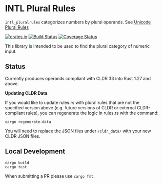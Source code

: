 # INTL Plural Rules

`intl_pluralrules` categorizes numbers by plural operands. See [Unicode Plural Rules](http://unicode.org/reports/tr35/tr35-numbers.html#Language_Plural_Rules)


[![crates.io](http://meritbadge.herokuapp.com/intl_pluralrules)](https://crates.io/crates/intl_pluralrules)
[![Build Status](https://travis-ci.org/unclenachoduh/pluralrules.svg?branch=master)](https://travis-ci.org/unclenachoduh/pluralrules)
[![Coverage Status](https://coveralls.io/repos/github/unclenachoduh/pluralrules/badge.svg?branch=master)](https://coveralls.io/github/unclenachoduh/pluralrules?branch=master)

This library is intended to be used to find the plural category of numeric input.

Status
------

Currently produces operands compliant with CLDR 33 into Rust 1.27 and above.

**Updating CLDR Data**

If you would like to update rules.rs with plural rules that are not the specified version above (e.g. future versions of CLDR or external CLDR-compliant rules), you can regenerate the logic in rules.rs with the command:

	cargo regenerate-data

You will need to replace the JSON files under `/cldr_data/` with your new CLDR JSON files.

Local Development
-----------------

    cargo build
    cargo test

When submitting a PR please use  `cargo fmt`.

[CLDR]: http://cldr.unicode.org/
[PluralRules]: http://cldr.unicode.org/index/cldr-spec/plural-rules
[LDML Language Plural Rules Syntax]: http://unicode.org/reports/tr35/tr35-numbers.html#Language_Plural_Rules
